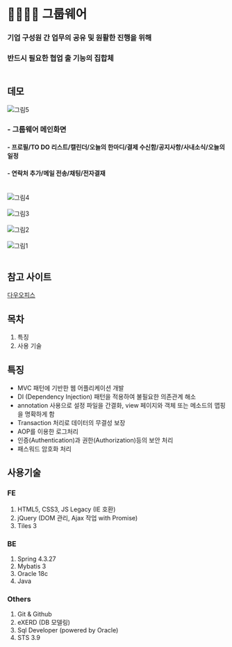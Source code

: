 # 👨‍👨‍👧‍👧 그룹웨어<br/>
### 기업 구성원 간 업무의 공유 및 원활한 진행을 위해<br/>
### 반드시 필요한 협업 출 기능의 집합체<br/><br/>

## 데모
![그림5](https://user-images.githubusercontent.com/62512658/90393591-0597b500-e0cc-11ea-9901-18f13f942340.png)<br/>
### - 그룹웨어 메인화면<br/>
#### - 프로필/TO DO 리스트/캘린더/오늘의 한마디/결제 수신함/공지사항/사내소식/오늘의 일정
#### - 연락처 추가/메일 전송/채팅/전자결재<br/><br/>
![그림4](https://user-images.githubusercontent.com/62512658/90393594-06c8e200-e0cc-11ea-8112-ebb16c82f06d.png)<br/><br/>
![그림3](https://user-images.githubusercontent.com/62512658/90393596-0892a580-e0cc-11ea-9320-0ed6ef3a88aa.png)<br/><br/>
![그림2](https://user-images.githubusercontent.com/62512658/90393603-0a5c6900-e0cc-11ea-8ea2-eab547f845e5.png)<br/><br/>
![그림1](https://user-images.githubusercontent.com/62512658/90393606-0b8d9600-e0cc-11ea-89e1-9816598ce40f.png)<br/><br/>

## 참고 사이트
[다우오피스](https://www.daouoffice.com/)<br/>

## 목차
1. 특징
2. 사용 기술

## 특징<br/>
- MVC 패턴에 기반한 웹 어플리케이션 개발 
- DI (Dependency Injection) 패턴을 적용하여 불필요한 의존관계 해소 
- annotation 사용으로 설정 파일을 간결화, view 페이지와 객체 또는 메소드의 맵핑을 명확하게 함
- Transaction 처리로 데이터의 무결성 보장
- AOP를 이용한 로그처리
- 인증(Authentication)과 권한(Authorization)등의 보안 처리
- 패스워드 암호화 처리<br/>

## 사용기술<br/>
### FE<br/>
1. HTML5, CSS3, JS Legacy (IE 호환)
2. jQuery (DOM 관리, Ajax 작업 with Promise)
3. Tiles 3<br/>

### BE<br/>
1. Spring 4.3.27
2. Mybatis 3
3. Oracle 18c
4. Java<br/>

### Others<br/>
1. Git & Github
2. eXERD (DB 모델링)
3. Sql Developer (powered by Oracle)
4. STS 3.9
